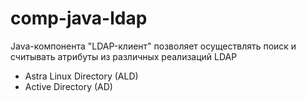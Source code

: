 # comp-java-ldap

Java-компонента "LDAP-клиент" позволяет осуществлять поиск и считывать атрибуты из различных реализаций LDAP
- Astra Linux Directory (ALD)
- Active Directory (AD)
